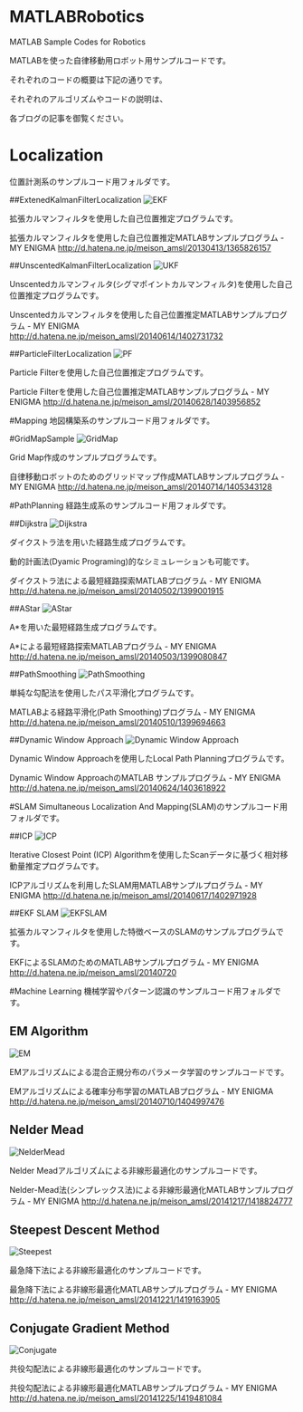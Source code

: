 MATLABRobotics
==============

MATLAB Sample Codes for Robotics


MATLABを使った自律移動用ロボット用サンプルコードです。

それぞれのコードの概要は下記の通りです。

それぞれのアルゴリズムやコードの説明は、

各ブログの記事を御覧ください。


# Localization
位置計測系のサンプルコード用フォルダです。

##ExtenedKalmanFilterLocalization
![EKF](http://f.st-hatena.com/images/fotolife/m/meison_amsl/20130413/20130413125635.jpg)

拡張カルマンフィルタを使用した自己位置推定プログラムです。

拡張カルマンフィルタを使用した自己位置推定MATLABサンプルプログラム - MY ENIGMA http://d.hatena.ne.jp/meison_amsl/20130413/1365826157

##UnscentedKalmanFilterLocalization
![UKF](http://f.st-hatena.com/images/fotolife/m/meison_amsl/20140614/20140614163514.png)

Unscentedカルマンフィルタ(シグマポイントカルマンフィルタ)を使用した自己位置推定プログラムです。

Unscentedカルマンフィルタを使用した自己位置推定MATLABサンプルプログラム - MY ENIGMA http://d.hatena.ne.jp/meison_amsl/20140614/1402731732

##ParticleFilterLocalization
![PF](http://f.st-hatena.com/images/fotolife/m/meison_amsl/20140628/20140628203642.png)

Particle Filterを使用した自己位置推定プログラムです。

Particle Filterを使用した自己位置推定MATLABサンプルプログラム - MY ENIGMA http://d.hatena.ne.jp/meison_amsl/20140628/1403956852

#Mapping
地図構築系のサンプルコード用フォルダです。

#GridMapSample
![GridMap](http://f.st-hatena.com/images/fotolife/m/meison_amsl/20140714/20140714220039.png)

Grid Map作成のサンプルプログラムです。

自律移動ロボットのためのグリッドマップ作成MATLABサンプルプログラム - MY ENIGMA http://d.hatena.ne.jp/meison_amsl/20140714/1405343128


#PathPlanning
経路生成系のサンプルコード用フォルダです。

##Dijkstra
![Dijkstra](http://f.st-hatena.com/images/fotolife/m/meison_amsl/20140502/20140502120424.png)

ダイクストラ法を用いた経路生成プログラムです。

動的計画法(Dyamic Programing)的なシミュレーションも可能です。

ダイクストラ法による最短経路探索MATLABプログラム - MY ENIGMA http://d.hatena.ne.jp/meison_amsl/20140502/1399001915

##AStar
![AStar](http://f.st-hatena.com/images/fotolife/m/meison_amsl/20140503/20140503100405.png)

A*を用いた最短経路生成プログラムです。

A*による最短経路探索MATLABプログラム - MY ENIGMA http://d.hatena.ne.jp/meison_amsl/20140503/1399080847

##PathSmoothing
![PathSmoothing](http://f.st-hatena.com/images/fotolife/m/meison_amsl/20140510/20140510123208.png)

単純な勾配法を使用したパス平滑化プログラムです。

MATLABよる経路平滑化(Path Smoothing)プログラム - MY ENIGMA http://d.hatena.ne.jp/meison_amsl/20140510/1399694663

##Dynamic Window Approach
![Dynamic Window Approach](http://f.st-hatena.com/images/fotolife/m/meison_amsl/20140624/20140624230043.png)

Dynamic Window Approachを使用したLocal Path Planningプログラムです。

Dynamic Window ApproachのMATLAB サンプルプログラム - MY ENIGMA http://d.hatena.ne.jp/meison_amsl/20140624/1403618922

#SLAM
Simultaneous Localization And Mapping(SLAM)のサンプルコード用フォルダです。

##ICP
![ICP](http://f.st-hatena.com/images/fotolife/m/meison_amsl/20140617/20140617112008.png)

Iterative Closest Point (ICP) Algorithmを使用したScanデータに基づく相対移動量推定プログラムです。

ICPアルゴリズムを利用したSLAM用MATLABサンプルプログラム - MY ENIGMA http://d.hatena.ne.jp/meison_amsl/20140617/1402971928

##EKF SLAM
![EKFSLAM](http://f.st-hatena.com/images/fotolife/m/meison_amsl/20140720/20140720215913.png)

拡張カルマンフィルタを使用した特徴ベースのSLAMのサンプルプログラムです。

EKFによるSLAMのためのMATLABサンプルプログラム - MY ENIGMA http://d.hatena.ne.jp/meison_amsl/20140720

#Machine Learning
機械学習やパターン認識のサンプルコード用フォルダです。

## EM Algorithm
![EM](http://f.st-hatena.com/images/fotolife/m/meison_amsl/20140710/20140710202357.png)

EMアルゴリズムによる混合正規分布のパラメータ学習のサンプルコードです。

EMアルゴリズムによる確率分布学習のMATLABプログラム - MY ENIGMA http://d.hatena.ne.jp/meison_amsl/20140710/1404997476

## Nelder Mead
![NelderMead](http://cdn-ak.f.st-hatena.com/images/fotolife/m/meison_amsl/20141216/20141216222923.png)

Nelder Meadアルゴリズムによる非線形最適化のサンプルコードです。

Nelder-Mead法(シンプレックス法)による非線形最適化MATLABサンプルプログラム - MY ENIGMA http://d.hatena.ne.jp/meison_amsl/20141217/1418824777

## Steepest Descent Method
![Steepest](http://f.st-hatena.com/images/fotolife/m/meison_amsl/20141221/20141221192623.png)

最急降下法による非線形最適化のサンプルコードです。

最急降下法による非線形最適化MATLABサンプルプログラム - MY ENIGMA http://d.hatena.ne.jp/meison_amsl/20141221/1419163905

## Conjugate Gradient Method
![Conjugate](http://f.st-hatena.com/images/fotolife/m/meison_amsl/20141224/20141224223250.png)

共役勾配法による非線形最適化のサンプルコードです。

共役勾配法による非線形最適化MATLABサンプルプログラム - MY ENIGMA http://d.hatena.ne.jp/meison_amsl/20141225/1419481084
